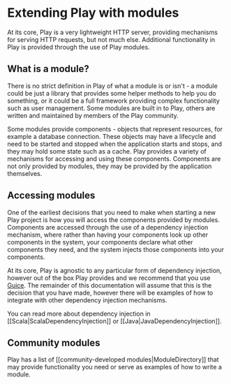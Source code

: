 <!--- Copyright (C) Lightbend Inc. <https://www.lightbend.com> -->
# Extending Play with modules

At its core, Play is a very lightweight HTTP server, providing mechanisms for serving HTTP requests, but not much else. Additional functionality in Play is provided through the use of Play modules.

## What is a module?

There is no strict definition in Play of what a module is or isn't - a module could be just a library that provides some helper methods to help you do something, or it could be a full framework providing complex functionality such as user management. Some modules are built in to Play, others are written and maintained by members of the Play community.

Some modules provide components - objects that represent resources, for example a database connection.  These objects may have a lifecycle and need to be started and stopped when the application starts and stops, and they may hold some state such as a cache. Play provides a variety of mechanisms for accessing and using these components. Components are not only provided by modules, they may be provided by the application themselves.

## Accessing modules

One of the earliest decisions that you need to make when starting a new Play project is how you will access the components provided by modules. Components are accessed through the use of a dependency injection mechanism, where rather than having your components look up other components in the system, your components declare what other components they need, and the system injects those components into your components.

At its core, Play is agnostic to any particular form of dependency injection, however out of the box Play provides and we recommend that you use [Guice](https://github.com/google/guice). The remainder of this documentation will assume that this is the decision that you have made, however there will be examples of how to integrate with other dependency injection mechanisms.

You can read more about dependency injection in [[Scala|ScalaDependencyInjection]] or [[Java|JavaDependencyInjection]].

## Community modules

Play has a list of [[community-developed modules|ModuleDirectory]] that may provide functionality you need or serve as examples of how to write a module.

